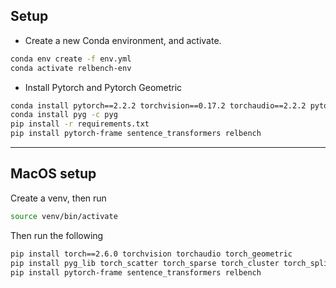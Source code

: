 ## Setup

- Create a new Conda environment, and activate.
```bash
conda env create -f env.yml
conda activate relbench-env

```
- Install Pytorch and Pytorch Geometric
```bash
conda install pytorch==2.2.2 torchvision==0.17.2 torchaudio==2.2.2 pytorch-cuda=11.8 -c pytorch -c nvidia
conda install pyg -c pyg
pip install -r requirements.txt
pip install pytorch-frame sentence_transformers relbench
```
---

## MacOS setup

Create a venv, then run

```bash
source venv/bin/activate
```

Then run the following

```bash
pip install torch==2.6.0 torchvision torchaudio torch_geometric
pip install pyg_lib torch_scatter torch_sparse torch_cluster torch_spline_conv -f https://data.pyg.org/whl/torch-2.6.0+cpu.html   
pip install pytorch-frame sentence_transformers relbench
```